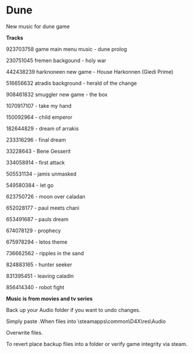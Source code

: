 # Dune
New music for dune game

**Tracks**


923703758 game main menu music - dune prolog


230751045 fremen backgound - holy war

442438239 harknoneen new game - House Harkonnen (Giedi Prime)

516656632 atradis background - herald of the change

908461832 smuggler new game - the box


1070917107 - take my hand

150092964 - child emperor

182644829 - dream of arrakis

233316296 - final dream

33228643  - Bene Gesserit

334058914 - first attack

505531134 - jamis unmasked

549580384 - let go

623750726 - moon over caladan

652028177 - paul meets chani

653491687 - pauls dream

674078129 - prophecy

675978294 - letos theme

736662562 - ripples in the sand

824883165 - hunter seeker

831395451 - leaving caladin

856414340 - robot fight


**Music is from movies and tv series**

Back up your Audio folder if you want to undo changes.

Simply paste .When files into \steamapps\common\D4X\res\Audio

Overwrite files. 

To revert place backup files into a folder or verify game integrity via steam.

